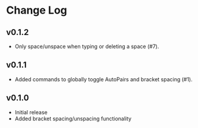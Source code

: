 # Change Log

## v0.1.2

- Only space/unspace when typing or deleting a space (#7).

## v0.1.1

- Added commands to globally toggle AutoPairs and bracket spacing (#1).

## v0.1.0

- Initial release
- Added bracket spacing/unspacing functionality
